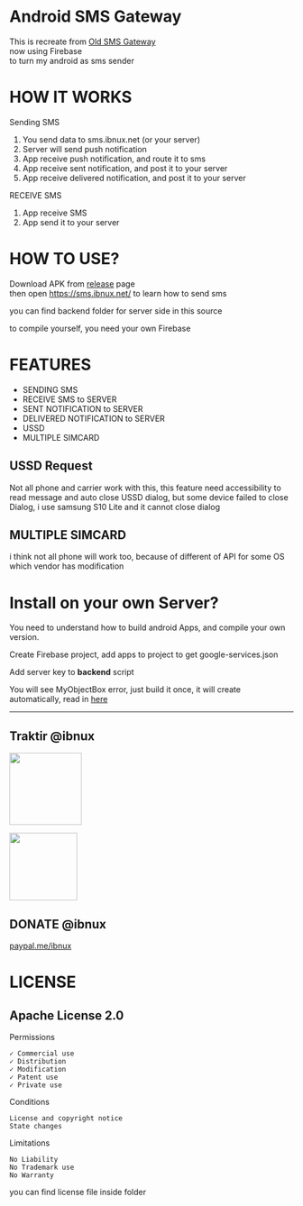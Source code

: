 
# Android SMS Gateway  
  
This is recreate from [Old SMS Gateway](https://github.com/anjlab/android-sms-gateway)  
now using Firebase  
to turn my android as sms sender

# HOW IT WORKS

Sending SMS

1. You send data to sms.ibnux.net (or your server)
2. Server will send push notification
3. App receive push notification, and route it to sms
4. App receive sent notification, and post it to your server
5. App receive delivered notification, and post it to your server

RECEIVE SMS
1. App receive SMS
2. App send it to your server
  
# HOW TO USE?  
  
Download APK from [release](https://github.com/ibnux/Android-SMS-Gateway/releases) page  
  then open https://sms.ibnux.net/ to learn how to send sms

you can find backend folder for server side in this source

to compile yourself, you need your own Firebase

# FEATURES

- SENDING SMS
- RECEIVE SMS to SERVER
- SENT NOTIFICATION to SERVER
- DELIVERED NOTIFICATION to SERVER
- USSD
- MULTIPLE SIMCARD

## USSD Request

Not all phone and carrier work with this, this feature need accessibility to read message and auto close USSD dialog, but some device failed to close Dialog, i use samsung S10 Lite and it cannot close dialog

## MULTIPLE SIMCARD

i think not all phone will work too, because of different of API for some OS which vendor has modification

# Install on your own Server?

You need to understand how to build android Apps, and compile your own version.

Create Firebase project, add apps to project to get google-services.json

Add server key to **backend** script

You will see MyObjectBox error, just build it once, it will create automatically, read in [here](https://docs.objectbox.io/getting-started#generate-objectbox-code)

***

## Traktir @ibnux

[<img src="https://ibnux.github.io/KaryaKarsa-button/karyaKarsaButton.png" width="128">](https://karyakarsa.com/ibnux)

[<img src="https://ibnux.github.io/Trakteer-button/trakteer_button.png" width="120">](https://trakteer.id/ibnux)

## DONATE @ibnux

[paypal.me/ibnux](https://paypal.me/ibnux)

# LICENSE  
## Apache License 2.0  
  
Permissions  
  
    ✓ Commercial use  
    ✓ Distribution  
    ✓ Modification  
    ✓ Patent use  
    ✓ Private use  
  
Conditions  
  
    License and copyright notice  
    State changes  
  
Limitations  
  
    No Liability  
    No Trademark use  
    No Warranty  
  
you can find license file inside folder
